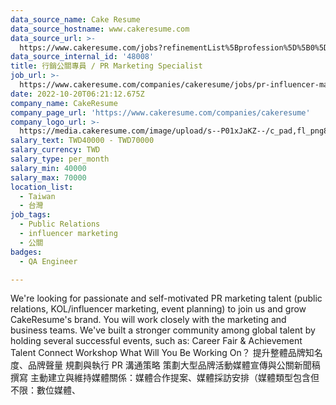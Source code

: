 ```yaml
---
data_source_name: Cake Resume
data_source_hostname: www.cakeresume.com
data_source_url: >-
  https://www.cakeresume.com/jobs?refinementList%5Bprofession%5D%5B0%5D=engineering_qa-engineer&refinementList%5Bsalary_type%5D=per_month&refinementList%5Bsalary_currency%5D=TWD&range%5Bsalary_range%5D%5Bmax%5D=600000
data_source_internal_id: '48008'
title: 行銷公關專員 / PR Marketing Specialist
job_url: >-
  https://www.cakeresume.com/companies/cakeresume/jobs/pr-influencer-marketing-representative
date: 2022-10-20T06:21:12.675Z
company_name: CakeResume
company_page_url: 'https://www.cakeresume.com/companies/cakeresume'
company_logo_url: >-
  https://media.cakeresume.com/image/upload/s--P01xJaKZ--/c_pad,fl_png8,h_200,w_200/v1586508643/page_2_logo_1468389599.png
salary_text: TWD40000 - TWD70000
salary_currency: TWD
salary_type: per_month
salary_min: 40000
salary_max: 70000
location_list:
  - Taiwan
  - 台灣
job_tags:
  - Public Relations
  - influencer marketing
  - 公關
badges:
  - QA Engineer

---
```


We're looking for passionate and self-motivated PR marketing talent (public relations, KOL/influencer marketing, event planning) to join us and grow CakeResume's brand. You will work closely with the marketing and business teams. We've built a stronger community among global talent by holding several successful events, such as: Career Fair & Achievement Talent Connect Workshop What Will You Be Working On？ 提升整體品牌知名度、品牌聲量 規劃與執行 PR 溝通策略 策劃大型品牌活動媒體宣傳與公關新聞稿撰寫 主動建立與維持媒體關係：媒體合作提案、媒體採訪安排（媒體類型包含但不限：數位媒體、
